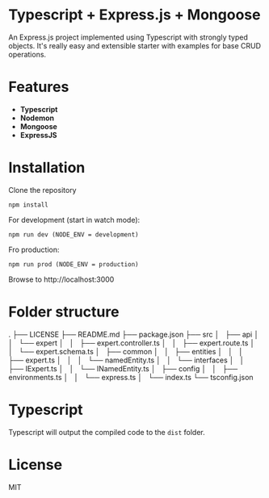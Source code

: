 Typescript + Express.js + Mongoose
=========================

An Express.js project implemented using Typescript with strongly typed objects. It's really easy and extensible starter with examples for base CRUD operations.


# Features
- **Typescript**
- **Nodemon**
- **Mongoose**
- **ExpressJS**

# Installation

Clone the repository

```
npm install
```

For development (start in watch mode):
```
npm run dev (NODE_ENV = development)
```

Fro production:
```
npm run prod (NODE_ENV = production)
```

Browse to http://localhost:3000

# Folder structure

.
├── LICENSE
├── README.md
├── package.json
├── src
│   ├── api
│   │   └── expert
│   │       ├── expert.controller.ts
│   │       ├── expert.route.ts
│   │       └── expert.schema.ts
│   ├── common
│   │   ├── entities
│   │   │   ├── expert.ts
│   │   │   └── namedEntity.ts
│   │   └── interfaces
│   │       ├── IExpert.ts
│   │       └── INamedEntity.ts
│   ├── config
│   │   ├── environments.ts
│   │   └── express.ts
│   └── index.ts
└── tsconfig.json

# Typescript

Typescript will output the compiled code to the `dist` folder.

# License
MIT

